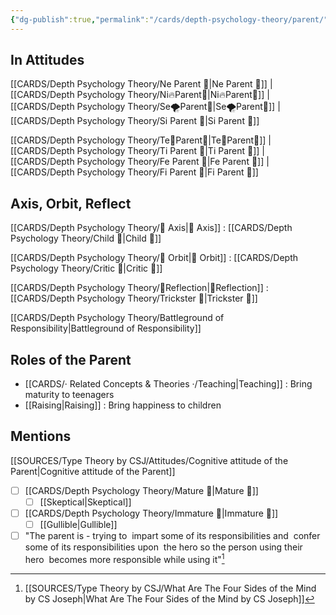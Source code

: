 ```yaml
---
{"dg-publish":true,"permalink":"/cards/depth-psychology-theory/parent/","noteIcon":"","created":"2022-12-27T21:12:34.561+01:00","updated":"2023-04-20T21:07:47.855+02:00"}
---
```



## In Attitudes

[[CARDS/Depth Psychology Theory/Ne Parent 🤨\|Ne Parent 🤨]] | [[CARDS/Depth Psychology Theory/Ni🔥Parent🤨\|Ni🔥Parent🤨]] | [[CARDS/Depth Psychology Theory/Se🌪️Parent🤨\|Se🌪️Parent🤨]] | [[CARDS/Depth Psychology Theory/Si Parent 🤨\|Si Parent 🤨]]

[[CARDS/Depth Psychology Theory/Te🏹Parent🤨\|Te🏹Parent🤨]] | [[CARDS/Depth Psychology Theory/Ti Parent 🤨\|Ti Parent 🤨]] | [[CARDS/Depth Psychology Theory/Fe Parent 🤨\|Fe Parent 🤨]] | [[CARDS/Depth Psychology Theory/Fi Parent 🤨\|Fi Parent 🤨]]

## Axis, Orbit, Reflect

[[CARDS/Depth Psychology Theory/🧲 Axis\|🧲 Axis]] : [[CARDS/Depth Psychology Theory/Child 👼\|Child 👼]]

[[CARDS/Depth Psychology Theory/🔄 Orbit\|🔄 Orbit]] : [[CARDS/Depth Psychology Theory/Critic 🤔\|Critic 🤔]]

[[CARDS/Depth Psychology Theory/🔀Reflection\|🔀Reflection]] : [[CARDS/Depth Psychology Theory/Trickster 🤡\|Trickster 🤡]]

[[CARDS/Depth Psychology Theory/Battleground of Responsibility\|Battleground of Responsibility]]

## Roles of the Parent

- [[CARDS/· Related Concepts & Theories ·/Teaching\|Teaching]] : Bring maturity to teenagers
- [[Raising\|Raising]] : Bring happiness to children 

## Mentions

 [[SOURCES/Type Theory by CSJ/Attitudes/Cognitive attitude of the Parent\|Cognitive attitude of the Parent]] 
- [ ] [[CARDS/Depth Psychology Theory/Mature 🐢\|Mature 🐢]]
	- [ ] [[Skeptical\|Skeptical]]
- [ ] [[CARDS/Depth Psychology Theory/Immature 🐎\|Immature 🐎]]
	- [ ] [[Gullible\|Gullible]]
- [ ] "The parent is - trying to  impart some of its responsibilities and  confer some of its responsibilities upon  the hero so the person using their hero  becomes more responsible while using it"[^1]

[^1]: [[SOURCES/Type Theory by CSJ/What Are The Four Sides of the Mind by CS Joseph\|What Are The Four Sides of the Mind by CS Joseph]]